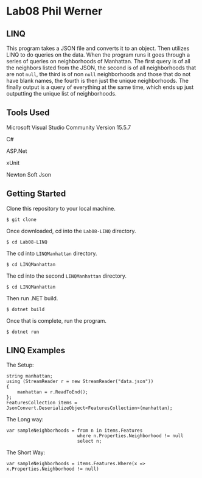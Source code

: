 # Lab08 Phil Werner

## LINQ
This program takes a JSON file and converts it to an object. Then utilizes
LINQ to do queries on the data. When the program runs it goes through a 
series of queries on neighborhoods of Manhattan. The first query is of all
the neighbors listed from the JSON, the second is of all neighborhoods that
are not ```null```, the third is of non ```null``` neighborhoods and those
that do not have blank names, the fourth is then just the unique neighborhoods.
The finally output is a query of everything at the same time, which ends up
just outputting the unique list of neighborhoods.

## Tools Used
Microsoft Visual Studio Community Version 15.5.7

C#

ASP.Net

xUnit

Newton Soft Json

## Getting Started

Clone this repository to your local machine.
```
$ git clone 
```
Once downloaded, cd into the ```Lab08-LINQ``` directory.
```
$ cd Lab08-LINQ
```
The cd into ```LINQManhattan``` directory.
```
$ cd LINQManhattan
```
The cd into the second ```LINQManhattan``` directory.
```
$ cd LINQManhattan
```
Then run .NET build.
```
$ dotnet build
```
Once that is complete, run the program.
```
$ dotnet run
```
## LINQ Examples
The Setup:

```
string manhattan;
using (StreamReader r = new StreamReader("data.json"))
{
	manhattan = r.ReadToEnd();
};
FeaturesCollection items = JsonConvert.DeserializeObject<FeaturesCollection>(manhattan);
```
The Long way:

```
var sampleNeighborhoods = from n in items.Features
						  where n.Properties.Neighborhood != null
                          select n;

```
The Short Way:

```
var sampleNeighborhoods = items.Features.Where(x => x.Properties.Neighborhood != null)
```

